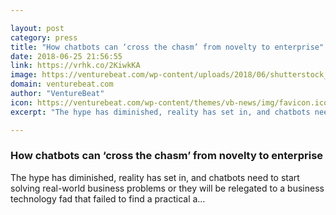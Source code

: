```yaml
---

layout: post
category: press
title: "How chatbots can ‘cross the chasm’ from novelty to enterprise"
date: 2018-06-25 21:56:55
link: https://vrhk.co/2KiwkKA
image: https://venturebeat.com/wp-content/uploads/2018/06/shutterstock_1069097924.jpg?fit=1200%2C850&strip=all
domain: venturebeat.com
author: "VentureBeat"
icon: https://venturebeat.com/wp-content/themes/vb-news/img/favicon.ico
excerpt: "The hype has diminished, reality has set in, and chatbots need to start solving real-world business problems or they will be relegated to a business technology fad that failed to find a practical a…"

---
```


### How chatbots can ‘cross the chasm’ from novelty to enterprise

The hype has diminished, reality has set in, and chatbots need to start solving real-world business problems or they will be relegated to a business technology fad that failed to find a practical a…